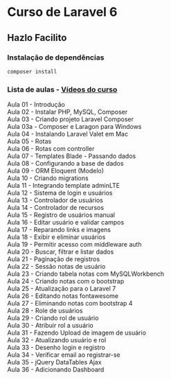 # Curso de Laravel 6
## Hazlo Facilito

### Instalação de dependências

```bash
composer install
```

### Lista de aulas - [Vídeos do curso](https://www.youtube.com/watch?v=k23NTveLzso&list=PLHQYBJgtbP-tD8tFedmxgC9Q4Hzw105Po)  

Aula 01 - Introdução  
Aula 02 - Instalar PHP, MySQL, Composer  
Aula 03 - Criando projeto Laravel Composer  
Aula 03a - Composer e Laragon para Windows  
Aula 04 - Instalando Laravel Valet em Mac  
Aula 05 - Rotas  
Aula 06 - Rotas com controller  
Aula 07 - Templates Blade - Passando dados  
Aula 08 - Configurando a base de dados  
Aula 09 - ORM Eloquent (Modelo)  
Aula 10 - Criando migrations  
Aula 11 - Integrando template adminLTE  
Aula 12 - Sistema de login e usuários  
Aula 13 - Controlador de usuários  
Aula 14 - Controlador de recursos    
Aula 15 - Registro de usuários manual  
Aula 16 - Editar usuário e validar campos  
Aula 17 - Reparando links e imagens  
Aula 18 - Exibir e eliminar usuários  
Aula 19 - Permitir acesso com middleware auth  
Aula 20 - Buscar, filtrar e listar dados  
Aula 21 - Paginação de registros  
Aula 22 - Sessão notas de usuário  
Aula 23 - Criando tabela notas com MySQLWorkbench  
Aula 24 - Criando notas com o bootstrap  
Aula 25 - Atualização para o Laravel 7  
Aula 26 - Editando notas fontawesome  
Aula 27 - Eliminando notas com bootstrap 4  
Aula 28 - Role de usuários  
Aula 29 - Criando rol de usuário  
Aula 30 - Atribuir rol a usuário  
Aula 31 - Fazendo Upload de imagem de usuário  
Aula 32 - Atualizando usuário e rol  
Aula 33 - Desenho login e registro  
Aula 34 - Verificar email ao registrar-se  
Aula 35 - jQuery DataTables Ajax  
Aula 36 - Adicionando Dashboard  